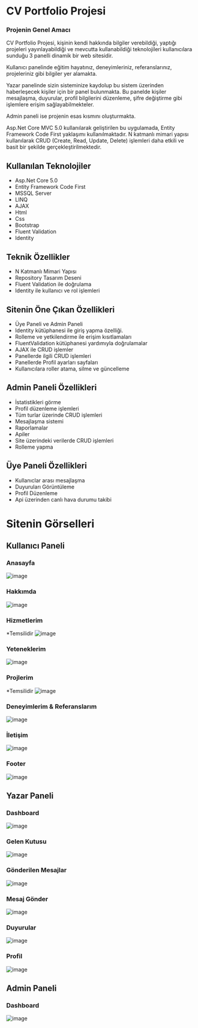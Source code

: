 # CV Portfolio Projesi

### Projenin Genel Amacı
CV Portfolio Projesi, kişinin kendi hakkında bilgiler verebildiği, yaptığı projeleri yayınlayabildiği ve mevcutta kullanabildiği teknolojileri kullanıcılara sunduğu 3 panelli dinamik bir web sitesidir.

Kullanıcı panelinde eğitim hayatınız, deneyimleriniz, referanslarınız, projeleriniz gibi bilgiler yer alamakta.

Yazar panelinde sizin sisteminize kaydolup bu sistem üzerinden haberleşecek kişiler için bir panel bulunmakta. Bu panelde kişiler mesajlaşma, duyurular, profil bilgilerini düzenleme, şifre değiştirme gibi işlemlere erişim sağlayabilmekteler.

Admin paneli ise projenin esas kısmını oluşturmakta.

Asp.Net Core MVC 5.0 kullanılarak geliştirilen bu uygulamada, Entity Framework Code First yaklaşımı kullanılmaktadır. N katmanlı mimari yapısı kullanılarak CRUD (Create, Read, Update, Delete) işlemleri daha etkili ve basit bir şekilde gerçekleştirilmektedir. 

## Kullanılan Teknolojiler

- Asp.Net Core 5.0
- Entity Framework Code First
- MSSQL Server
- LINQ
- AJAX
- Html
- Css
- Bootstrap
- Fluent Validation
- Identity


## Teknik Özellikler
- N Katmanlı Mimari Yapısı
- Repository Tasarım Deseni
- Fluent Validation ile doğrulama
- Identity ile kullanıcı ve rol işlemleri
  
## Sitenin Öne Çıkan Özellikleri
- Üye Paneli ve Admin Paneli
- Identity kütüphanesi ile giriş yapma özelliği.
- Rolleme ve yetkilendirme ile erişim kısıtlamaları
- FluentValidation kütüphanesi yardımıyla doğrulamalar
- AJAX ile CRUD işlemler
- Panellerde ilgili CRUD işlemleri
- Panellerde Profil ayarları sayfaları
- Kullanıcılara roller atama, silme ve güncelleme

## Admin Paneli Özellikleri
- İstatistikleri görme
- Profil düzenleme işlemleri
- Tüm turlar üzerinde CRUD işlemleri
- Mesajlaşma sistemi
- Raporlamalar
- Apiler
- Site üzerindeki verilerde CRUD işlemleri
- Rolleme yapma
  
## Üye Paneli Özellikleri
- Kullanıclar arası mesajlaşma
- Duyuruları Görüntüleme
- Profil Düzenleme
- Api üzerinden canlı hava durumu takibi

# Sitenin Görselleri

## Kullanıcı Paneli

### Anasayfa
![image](https://github.com/user-attachments/assets/84fb77b3-2215-4a62-aafc-a126558d1274)
### Hakkımda
![image](https://github.com/user-attachments/assets/8f04b949-8c19-4f64-868a-add49c6c83c0)
### Hizmetlerim
*Temsilidir
![image](https://github.com/user-attachments/assets/3e9230ec-525d-4841-a10a-4d8b8d01fc65)
### Yeteneklerim
![image](https://github.com/user-attachments/assets/7434bf04-a60c-4e0f-af56-855227f168e0)
### Projlerim
*Temsilidir
![image](https://github.com/user-attachments/assets/ed419ecf-562d-4c9f-936c-614bdb2114da)
### Deneyimlerim & Referanslarım
![image](https://github.com/user-attachments/assets/2dfa41be-60be-4816-b95a-cea9dcfb41e1)
### İletişim
![image](https://github.com/user-attachments/assets/8f2646af-8ecd-417e-ba47-34f0852da0f7)
### Footer
![image](https://github.com/user-attachments/assets/aa8e081c-06e0-40ff-b154-77ee3f89dee9)

## Yazar Paneli

### Dashboard
![image](https://github.com/user-attachments/assets/909c4645-7a33-43b6-8a81-f0944f9f4e14)
### Gelen Kutusu
![image](https://github.com/user-attachments/assets/1016eb71-7a96-4533-9bb1-6cba173b5404)
### Gönderilen Mesajlar
![image](https://github.com/user-attachments/assets/28a4ed42-ed12-43e1-8ab4-1fdb609250f9)
### Mesaj Gönder
![image](https://github.com/user-attachments/assets/3c5f94ed-c2c7-4dbf-96cf-8db347de364d)
### Duyurular
![image](https://github.com/user-attachments/assets/827e5b96-6b70-4025-9c61-5077bc3c21c7)
### Profil
![image](https://github.com/user-attachments/assets/12591c75-6d47-4531-b343-a9a634771256)

## Admin Paneli
### Dashboard
![image](https://github.com/user-attachments/assets/d683e7e8-ba3b-4aa7-9279-9010374ccbb5)




  
